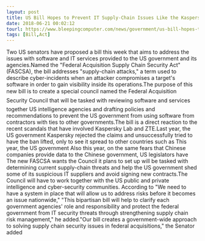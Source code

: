 ```yaml
---
layout: post
title: US Bill Hopes to Prevent IT Supply-Chain Issues Like the Kaspersky & ZTE Fiascos
date: 2018-06-21 00:02:12
tourl: https://www.bleepingcomputer.com/news/government/us-bill-hopes-to-prevent-it-supply-chain-issues-like-the-kaspersky-and-zte-fiascos/
tags: [Bill,Act]
---
```

Two US senators have proposed a bill this week that aims to address the issues with software and IT services provided to the US government and its agencies.Named the "Federal Acquisition Supply Chain Security Act" (FASCSA), the bill addresses "supply-chain attacks," a term used to describe cyber-incidents when an attacker compromises a target's software in order to gain visibility inside its operations.The purpose of this new bill is to create a special council named the Federal Acquisition Security Council that will be tasked with reviewing software and services together US intelligence agencies and drafting policies and recommendations to prevent the US government from using software from contractors with ties to other governments.The bill is a direct reaction to the recent scandals that have involved Kaspersky Lab and ZTE.Last year, the US government Kaspersky rejected the claims and unsuccessfully tried to have the ban lifted, only to see it spread to other countries such as This year, the US government Also this year, on the same fears that Chinese companies provide data to the Chinese government, US legislators have The new FASCSA wants the Council it plans to set up will be tasked with determining current supply-chain threats and help the US government shed some of its suspicious IT suppliers and avoid signing new contracts.The Council will have to work together with the US public and private intelligence and cyber-security communities. According to "We need to have a system in place that will allow us to address risks before it becomes an issue nationwide," "This bipartisan bill will help to clarify each government agencies' role and responsibility and protect the federal government from IT security threats through strengthening supply chain risk management," he added."Our bill creates a government-wide approach to solving supply chain security issues in federal acquisitions," the Senator added 
